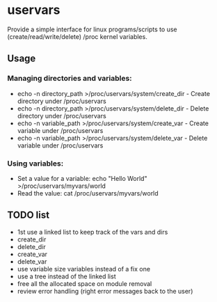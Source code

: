 # uservars
Provide a simple interface for linux programs/scripts to use (create/read/write/delete) /proc kernel variables.
## Usage
### Managing directories and variables:
- echo -n directory_path >/proc/uservars/system/create_dir - Create directory under /proc/uservars
- echo -n directory_path >/proc/uservars/system/delete_dir - Delete directory under /proc/uservars
- echo -n variable_path >/proc/uservars/system/create_var - Create variable under /proc/uservars
- echo -n variable_path >/proc/uservars/system/delete_var - Delete variable under /proc/uservars
### Using variables:
- Set a value for a variable: echo "Hello World" >/proc/uservars/myvars/world
- Read the value: cat /proc/uservars/myvars/world
## TODO list
- 1st use a linked list to keep track of the vars and dirs
- create_dir
- delete_dir
- create_var
- delete_var
- use variable size variables instead of a fix one
- use a tree instead of the linked list
- free all the allocated space on module removal
- review error handling (right error messages back to the user)
